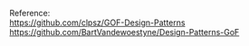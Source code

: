 Reference:<br/>
https://github.com/clpsz/GOF-Design-Patterns<br/>
https://github.com/BartVandewoestyne/Design-Patterns-GoF<br/>
